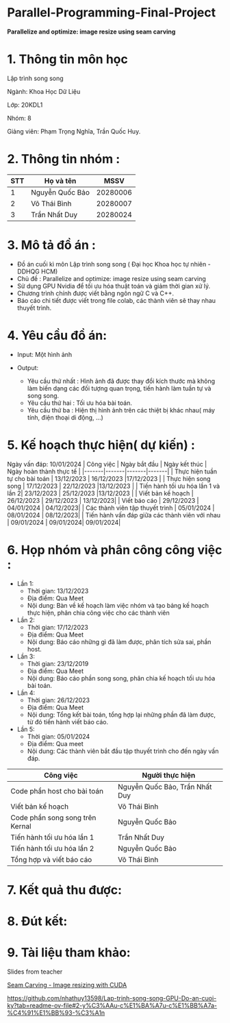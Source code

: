 # Parallel-Programming-Final-Project
**Parallelize and optimize: image resize using seam carving**
# 1. Thông tin môn học 
Lập trình song song 

Ngành: Khoa Học Dữ Liệu

Lớp: 20KDL1

Nhóm: 8

Giảng viên: Phạm Trọng Nghĩa, Trần Quốc Huy. 

# 2. Thông tin nhóm : 

| STT | Họ và tên | MSSV |
|-------|-------|-------|
| 1 | Nguyễn Quốc Bảo | 20280006 |
| 2 | Võ Thái Bình | 20280007 |
| 3 | Trần Nhất Duy  | 20280024 |

# 3. Mô tả đồ án :
- Đồ án cuối kì môn Lập trình song song ( Đại học Khoa học tự nhiên - DDHQG HCM)
- Chủ đề : Parallelize and optimize: image resize using seam carving
- Sử dụng GPU Nvidia để tối ưu hóa thuật toán và giảm thời gian xử lý.
- Chương trình chính được viết bằng ngôn ngữ C và C++.
- Báo cáo chi tiết được viết trong file colab, các thành viên sẽ thay nhau thuyết trình.

# 4. Yêu cầu đồ án: 
- Input: Một hình ảnh

- Output:
  - Yêu cầu thứ nhất : Hình ảnh đã được thay đổi kích thước mà không làm biến dạng các đối tượng quan trọng, tiến hành làm tuần tự và song song. 
  - Yêu cầu thứ hai : Tối ưu hóa bài toán.
  - Yêu cầu thứ ba : Hiện thị hình ảnh trên các thiệt bị khác nhau( máy tính, điện thoại di động, …)

# 5. Kế hoạch thực hiện( dự kiến) :
Ngày vấn đáp: 10/01/2024
| Công việc | Ngày bắt đầu | Ngày kết thúc | Ngày hoàn thành thực tế | 
|-------|-------|-------|-------|
| Thực hiện tuần tự cho bài toán | 13/12/2023 | 16/12/2023 |17/12/2023 |
| Thực hiện song song  | 17/12/2023 | 22/12/2023 |13/12/2023 |
| Tiến hành tối ưu hóa lần 1 và lần 2| 23/12/2023  | 25/12/2023 |13/12/2023 |
| Viết bản kế hoạch | 26/12/2023 | 29/12/2023 | 13/12/2023|
| Viết báo cáo | 29/12/2023 | 04/01/2024 | 04/12/2023|
| Các thành viên tập thuyết trình | 05/01/2024 | 08/01/2024 | 08/12/2023|
| Tiến hành vấn đáp giữa các thành viên với nhau | 09/01/2024 | 09/01/2024| 09/01/2024|

# 6. Họp nhóm và phân công công việc :
- Lần 1:
  - Thời gian: 13/12/2023
  - Địa điểm: Qua Meet
  - Nội dung: Bàn về kế hoạch làm việc nhóm và tạo bảng kế hoạch thực hiện, phân chia công việc cho các thành viên
- Lần 2:
  - Thời gian: 17/12/2023
  - Địa điểm: Qua Meet
  - Nội dung: Báo cáo những gì đã làm được, phân tích sửa sai, phần host. 
- Lần 3:
  - Thời gian: 23/12/2019
  - Địa điểm: Qua Meet
  - Nội dung: Báo cáo phần song song, phân chia kế hoạch tối ưu hóa bài toán. 
- Lần 4:
  - Thời gian: 26/12/2023
  - Địa điểm: Qua Meet
  - Nội dung: Tổng kết bài toán, tổng hợp lại những phần đã làm được, từ đó tiến hành viết báo cáo.
- Lần 5:
  - Thời gian: 05/01/2024
  - Địa điểm: Qua meet 
  - Nội dung: Các thành viên bắt đầu tập thuyết trình cho đến ngày vấn đáp.

| Công việc | Người thực hiện |  
|-------|-------|
| Code phần host cho bài toán | Nguyễn Quốc Bảo, Trần Nhất Duy |
| Viết bản kế hoạch | Võ Thái Bình  |
| Code phần song song trên Kernal | Nguyễn Quốc Bảo  |
| Tiến hành tối ưu hóa lần 1 | Trần Nhất Duy  |
| Tiến hành tối ưu hóa lần 2 | Nguyễn Quốc Bảo  |
| Tổng hợp và viết báo cáo | Võ Thái Bình |
# 7. Kết quả thu được: 

# 8. Đút kết:

# 9. Tài liệu tham khảo: 
Slides from teacher 

[Seam Carving - Image resizing with CUDA](https://github.com/the0nlyWyvern/seam-carving/tree/main)

https://github.com/nhathuy13598/Lap-trinh-song-song-GPU-Do-an-cuoi-ky?tab=readme-ov-file#2-y%C3%AAu-c%E1%BA%A7u-c%E1%BB%A7a-%C4%91%E1%BB%93-%C3%A1n





